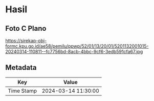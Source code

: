 # Hasil

## Foto C Plano

https://sirekap-obj-formc.kpu.go.id/ae58/pemilu/ppwp/52/01/13/20/01/5201132001015-20240314-110811--fc7756bd-8acb-4bbc-9cf6-3edb591cfa67.jpg


## Metadata

| Key        | Value               |
| ---------- | ------------------- |
| Time Stamp | 2024-03-14 11:30:00 |



